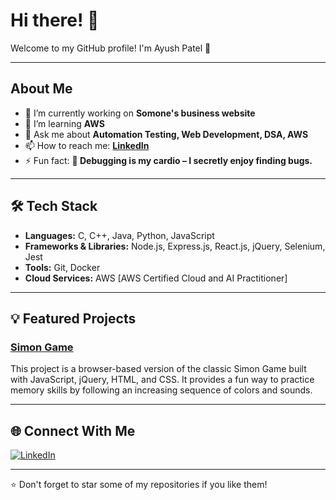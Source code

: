 # Hi there! 👋

Welcome to my GitHub profile! I'm Ayush Patel 🚀

---

## About Me
- 🔭 I’m currently working on **Somone's business website**
- 🌱 I’m learning **AWS**
- 💬 Ask me about **Automation Testing, Web Development, DSA, AWS**
- 📫 How to reach me: **[LinkedIn](https://www.linkedin.com/in/ayush-patel-780884214/)**
- ⚡ Fun fact: **🐞 Debugging is my cardio – I secretly enjoy finding bugs.**

---

## 🛠️ Tech Stack
- **Languages:** C, C++, Java, Python, JavaScript
- **Frameworks & Libraries:** Node.js, Express.js, React.js, jQuery, Selenium, Jest
- **Tools:** Git, Docker
- **Cloud Services:** AWS [AWS Certified Cloud and AI Practitioner]

---

## 💡 Featured Projects

### [Simon Game]([https://github.com/YourUsername/ProjectRepo](https://github.com/AyPatel48/Simon-Game))
This project is a browser-based version of the classic Simon Game built with JavaScript, jQuery, HTML, and CSS. It provides a fun way to practice memory skills by following an increasing sequence of colors and sounds.

---

## 🌐 Connect With Me
[![LinkedIn](https://img.shields.io/badge/LinkedIn-blue?logo=linkedin&style=plastic)](https://linkedin.com/in/ayush-patel-780884214/)

---

⭐️ Don't forget to star some of my repositories if you like them!


<!---
AyPatel48/AyPatel48 is a ✨ special ✨ repository because its `README.md` (this file) appears on your GitHub profile.
You can click the Preview link to take a look at your changes.
--->
